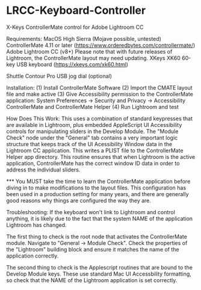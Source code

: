 # LRCC-Keyboard-Controller
X-Keys ControllerMate control for Adobe Lightroom CC

Requirements:
MacOS High Sierra (Mojave possible, untested)
ControllerMate 4.11 or later (https://www.orderedbytes.com/controllermate/)
Adobe Lightroom CC (v8+) 
  Please note that with future releases of Lightroom, the ControllerMate layout may need updating.
XKeys XK60 60-key USB keyboard (https://xkeys.com/xk60.html)

Shuttle Contour Pro USB jog dial (optional)


Installation:
(1) Install ControllerMate Software
(2) Import the CMATE layout file and make active
(3) Give Accessibility permission to the ControllerMate application:
    System Preferences -> Security and Privacy -> Accessibility
    ControllerMate and ControllerMate Helper
(4) Run Lightroom and test

How Does This Work:
This uses a combination of standard keypresses that are available in Lightroom, plus embedded AppleScript UI Accessibility controls for manipulating sliders in the Develop Module. The "Module Check" node under the "General" tab contains a very important logic structure that keeps track of the UI Acessibility Window data in the Lightroom CC application. This writes a PLIST file to the ControllerMate Helper app directory. This routine ensures that when Lightroom is the active application, ControllerMate has the correct window ID data in order to address the individual sliders.

*** You MUST take the time to learn the ControllerMate application before diving in to make modifications to the layout files. This configuration has been used in a production setting for many years, and there are generally good reasons why things are configured the way they are.

Troubleshooting:
If the keyboard won't link to Lightroom and control anything, it is likely due to the fact that the system NAME of the application Lightroom has changed.

The first thing to check is the root node that activates the ControllerMate module. Navigate to "General -> Module Check".  Check the properties of the "Lightroom" building block and ensure it matches the name of the application correctly.

The second thing to check is the Applescript routines that are bound to the Develop Module keys. These use standard Mac UI Accessbility formatting, so check that the NAME of the Lightroom application is set correctly.
